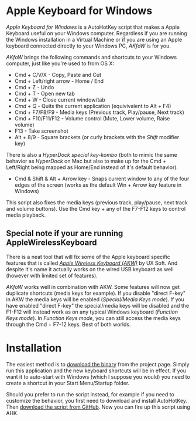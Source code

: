 Apple Keyboard for Windows
==========================

_Apple Keyboard for Windows_ is a AutoHotKey script that makes a Apple Keyboard useful on your Windows computer. Regardless if you are running the Windows installation in a Virtual Machine or if you are using an Apple keyboard connected directly to your Windows PC, _AKfoW_ is for you. 

_AKfoW_ brings the following commands and shortcuts to your Windows computer, just like you're used to from OS X:

- Cmd + C/V/X - Copy, Paste and Cut
- Cmd + Left/right arrow - Home / End
- Cmd + Z - Undo
- Cmd + T - Open new tab
- Cmd + W - Close current window/tab
- *Cmd + Q* - Quits the current application (equivivalent to Alt + F4)
- Cmd + F7/F8/F9 - Media keys (Previous track, Play/pause, Next track)
- Cmd + F10/F11/F12 - Volume control (Mute, Lower volume, Raise volume)
- F13 - Take screenshot
- Alt + 8/9 - Square brackets (or curly brackets with the _Shift_ modifier key)

There is also a _HyperDock special key-kombo_ (both to mimic the same behavior as _HyperDock_ on Mac but also to make up for the Cmd + Left/Right being mapped as Home/End instead of it's default behavior).
- Cmd & Shift & Alt + Arrow key - Snaps current window to any of the four edges of the screen (works as the default Win + Arrow key feature in Windows)

This script also fixes the media keys (previous track, play/pause, next track and volume buttons). Use the Cmd key + any of the F7-F12 keys to control media playback. 

## Special note if your are running AppleWirelessKeyboard
There is a neat tool that will fix some of the Apple keyboard specific features that is called _[Apple Wireless Keyboard (AKW)](http://uxsoft.cz/projects/apple-wireless-keyboard/)_ by UX Soft. And despite it's name it actually works on the wired USB keyboard as well (however with limited set of features).

_AKfoW_ works well in combination with AKW. Some features will now get duplicate shortcuts (media keys for example). If you disable "direct F-key" in AKW the media keys will be enabled (_Special/Media Keys mode_). If you have enabled "direct F-key" the special/media keys will be disabled and the F1-F12 will instead work as on any typical Windows keyboard (_Function Keys mode_). In _Function Keys mode_, you can still access the media keys through the Cmd + F7-12 keys. Best of both worlds.

# Installation
The easiest method is to [download the binary]() from the project page. Simply run this application and the new keyboard shortcuts will be in effect. If you want it to auto-start with Windows (which I suppose you would) you need to create a shortcut in your Start Menu/Startup folder.

Should you prefer to run the script instead, for example if you need to customize the behavior, you first need to download and install AutoHotKey. Then [download the script from GitHub](https://github.com/mikaelleven/Apple-Keyboard-for-Windows/archive/master.zip). Now you can fire up this script using AHK.
